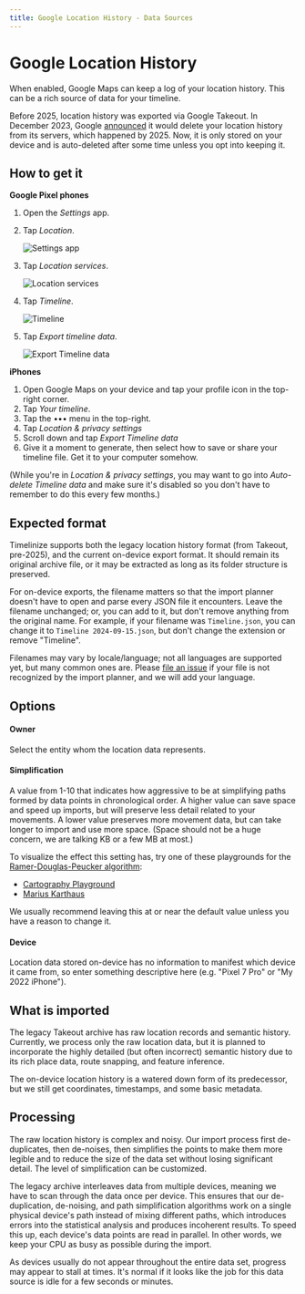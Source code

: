 ```yaml
---
title: Google Location History - Data Sources
---
```


Google Location History
=======================

When enabled, Google Maps can keep a log of your location history. This can be a rich source of data for your timeline.

Before 2025, location history was exported via Google Takeout. In December 2023, Google [announced](https://blog.google/products/maps/updates-to-location-history-and-new-controls-coming-soon-to-maps/) it would delete your location history from its servers, which happened by 2025. Now, it is only stored on your device and is auto-deleted after some time unless you opt into keeping it.


How to get it
-------------

<div class="expander-container content-flow">
	<div class="expander-toggle">
		<b>Google Pixel phones</b>
	</div>
	<div class="expander">

1. Open the _Settings_ app.
2. Tap _Location_.

	![Settings app](/resources/images/docs/location-history-step1.webp)

2. Tap _Location services_.

	![Location services](/resources/images/docs/location-history-step2.webp)

3. Tap _Timeline_.

	![Timeline](/resources/images/docs/location-history-step3.webp)

4. Tap _Export timeline data_.

	![Export Timeline data](/resources/images/docs/location-history-step4.webp)

</div>
</div>


<div class="expander-container content-flow">
	<div class="expander-toggle">
		<b>iPhones</b>
	</div>
	<div class="expander">

1. Open Google Maps on your device and tap your profile icon in the top-right corner.
2. Tap _Your timeline_.
3. Tap the &bull;&bull;&bull; menu in the top-right.
4. Tap _Location &amp; privacy settings_
5. Scroll down and tap _Export Timeline data_
6. Give it a moment to generate, then select how to save or share your timeline file. Get it to your computer somehow.

(While you're in _Location &amp; privacy settings_, you may want to go into _Auto-delete Timeline data_ and make sure it's disabled so you don't have to remember to do this every few months.)

</div>
</div>


Expected format
---------------

Timelinize supports both the legacy location history format (from Takeout, pre-2025), and the current on-device export format. It should remain its original archive file, or it may be extracted as long as its folder structure is preserved.

For on-device exports, the filename matters so that the import planner doesn't have to open and parse every JSON file it encounters. Leave the filename unchanged; or, you can add to it, but don't remove anything from the original name. For example, if your filename was `Timeline.json`, you can change it to `Timeline 2024-09-15.json`, but don't change the extension or remove "Timeline".

Filenames may vary by locale/language; not all languages are supported yet, but many common ones are. Please [file an issue](https://github.com/timelinize/timelinize/issues/new) if your file is not recognized by the import planner, and we will add your language.


Options
-------

#### Owner

Select the entity whom the location data represents.

#### Simplification

A value from 1-10 that indicates how aggressive to be at simplifying paths formed by data points in chronological order. A higher value can save space and speed up imports, but will preserve less detail related to your movements. A lower value preserves more movement data, but can take longer to import and use more space. (Space should not be a huge concern, we are talking KB or a few MB at most.)

To visualize the effect this setting has, try one of these playgrounds for the [Ramer-Douglas-Peucker algorithm](https://en.wikipedia.org/wiki/Ramer%E2%80%93Douglas%E2%80%93Peucker_algorithm):
- [Cartography Playground](https://cartography-playground.gitlab.io/playgrounds/douglas-peucker-algorithm/)
- [Marius Karthaus](https://karthaus.nl/rdp/)

We usually recommend leaving this at or near the default value unless you have a reason to change it.

#### Device

Location data stored on-device has no information to manifest which device it came from, so enter something descriptive here (e.g. "Pixel 7 Pro" or "My 2022 iPhone").


What is imported
----------------

The legacy Takeout archive has raw location records and semantic history. Currently, we process only the raw location data, but it is planned to incorporate the highly detailed (but often incorrect) semantic history due to its rich place data, route snapping, and feature inference.

The on-device location history is a watered down form of its predecessor, but we still get coordinates, timestamps, and some basic metadata.


Processing
----------

The raw location history is complex and noisy. Our import process first de-duplicates, then de-noises, then simplifies the points to make them more legible and to reduce the size of the data set without losing significant detail. The level of simplification can be customized.

The legacy archive interleaves data from multiple devices, meaning we have to scan through the data once per device. This ensures that our de-duplication, de-noising, and path simplification algorithms work on a single physical device's path instead of mixing different paths, which introduces errors into the statistical analysis and produces incoherent results. To speed this up, each device's data points are read in parallel. In other words, we keep your CPU as busy as possible during the import.

As devices usually do not appear throughout the entire data set, progress may appear to stall at times. It's normal if it looks like the job for this data source is idle for a few seconds or minutes.
